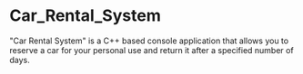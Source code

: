 # Car_Rental_System
 "Car Rental System" is a C++ based console application that allows you to reserve a car for your personal use and return it after a specified number of days.
